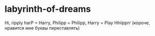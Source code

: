 # labyrinth-of-dreams
Hi, ripply harP = Harry, Philipp = Philipp, Harry = Play Hhiipprr (короче, нравится мне буквы переставлять)
